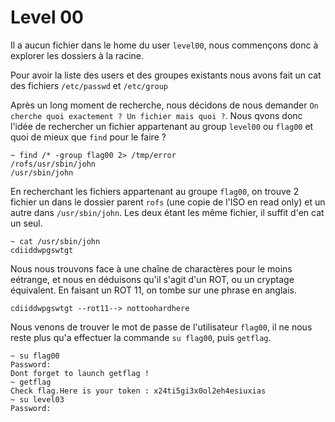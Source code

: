 # Level 00

Il a aucun fichier dans le home du user `level00`, nous commençons donc à explorer les dossiers à la racine.

Pour avoir la liste des users et des groupes existants nous avons fait un cat des fichiers `/etc/passwd` et `/etc/group`

Après un long moment de recherche, nous décidons de nous demander `On cherche quoi exactement ? Un fichier mais quoi ?`. Nous qvons donc l'idée de rechercher un fichier appartenant au group `level00` ou `flag00` et quoi de mieux que `find` pour le faire ?

```shell
~ find /* -group flag00 2> /tmp/error
/rofs/usr/sbin/john
/usr/sbin/john
```

En recherchant les fichiers appartenant au groupe `flag00`, on trouve 2 fichier un dans le dossier parent `rofs` (une copie de l'ISO en read only) et un autre dans `/usr/sbin/john`. Les deux étant les même fichier, il suffit d'en cat un seul.

```shell
~ cat /usr/sbin/john
cdiiddwpgswtgt
```

Nous nous trouvons face à une chaîne de charactères pour le moins eétrange, et nous en déduisons qu'il s'agit d'un ROT, ou un cryptage équivalent. En faisant un ROT 11, on tombe sur une phrase en anglais.

```
cdiiddwpgswtgt --rot11--> nottoohardhere
```

Nous venons de trouver le mot de passe de l'utilisateur `flag00`, il ne nous reste plus qu'a effectuer la commande `su flag00`, puis `getflag`.

```shell
~ su flag00
Password:
Dont forget to launch getflag !
~ getflag
Check flag.Here is your token : x24ti5gi3x0ol2eh4esiuxias
~ su level03
Password:
```

